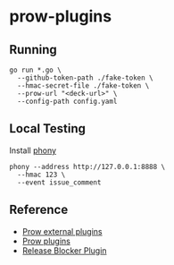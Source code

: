 # prow-plugins

## Running

```
go run *.go \
  --github-token-path ./fake-token \
  --hmac-secret-file ./fake-token \
  --prow-url "<deck-url>" \
  --config-path config.yaml
```

## Local Testing
Install [phony](https://github.com/kubernetes/test-infra/tree/master/prow/cmd/phony)

```
phony --address http://127.0.0.1:8888 \
  --hmac 123 \
  --event issue_comment
```

## Reference

- [Prow external plugins](https://github.com/kubernetes/test-infra/tree/master/prow/external-plugins)
- [Prow plugins](https://github.com/kubernetes/test-infra/tree/master/prow/plugins)
- [Release Blocker Plugin](https://github.com/davidvossel/release-blocker-plugin)
